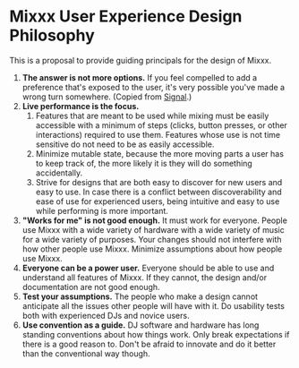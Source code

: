 # Mixxx User Experience Design Philosophy

This is a proposal to provide guiding principals for the design of
Mixxx.

1.  **The answer is not more options.** If you feel compelled to add a
    preference that's exposed to the user, it's very possible you've
    made a wrong turn somewhere. (Copied from
    [Signal](https://github.com/WhisperSystems/Signal-Android/blob/master/CONTRIBUTING.md#development-ideology).)
2.  **Live performance is the focus.**
    1.  Features that are meant to be used while mixing must be easily
        accessible with a minimum of steps (clicks, button presses, or
        other interactions) required to use them. Features whose use is
        not time sensitive do not need to be as easily accessible.
    2.  Minimize mutable state, because the more moving parts a user has
        to keep track of, the more likely it is they will do something
        accidentally.
    3.  Strive for designs that are both easy to discover for new users
        and easy to use. In case there is a conflict between
        discoverability and ease of use for experienced users, being
        intuitive and easy to use while performing is more important.
3.  **"Works for me" is not good enough.** It must work for everyone.
    People use Mixxx with a wide variety of hardware with a wide variety
    of music for a wide variety of purposes. Your changes should not
    interfere with how other people use Mixxx. Minimize assumptions
    about how people use Mixxx.
4.  **Everyone can be a power user.** Everyone should be able to use and
    understand all features of Mixxx. If they cannot, the design and/or
    documentation are not good enough.
5.  **Test your assumptions.** The people who make a design cannot
    anticipate all the issues other people will have with it. Do
    usability tests both with experienced DJs and novice users.
6.  **Use convention as a guide.** DJ software and hardware has long
    standing conventions about how things work. Only break expectations
    if there is a good reason to. Don't be afraid to innovate and do it
    better than the conventional way though.
